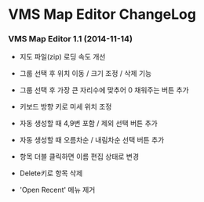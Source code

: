 VMS Map Editor ChangeLog
========================

### VMS Map Editor 1.1 (2014-11-14) ###

- 지도 파일(zip) 로딩 속도 개선

- 그룹 선택 후 위치 이동 / 크기 조정 / 삭제 기능

- 그룹 선택 후 가장 큰 자리수에 맞추어 0 채워주는 버튼 추가

- 키보드 방향 키로 미세 위치 조정

- 자동 생성할 때 4,9번 포함 / 제외 선택 버튼 추가

- 자동 생성할 때 오름차순 / 내림차순 선택 버튼 추가

- 항목 더블 클릭하면 이름 편집 상태로 변경

- Delete키로 항목 삭제

- 'Open Recent' 메뉴 제거
